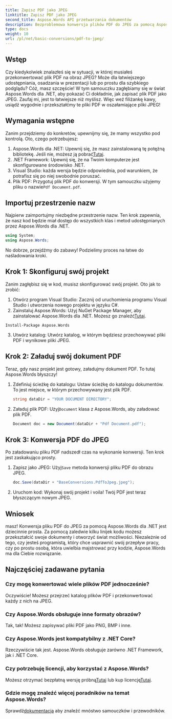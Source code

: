 ```yaml
---
title: Zapisz PDF jako JPEG
linktitle: Zapisz PDF jako JPEG
second_title: Aspose.Words API przetwarzania dokumentów
description: Bezproblemowa konwersja plików PDF do JPEG za pomocą Aspose.Words dla .NET. Postępuj zgodnie z naszym szczegółowym przewodnikiem z przykładami i FAQ. Idealne dla programistów i entuzjastów.
type: docs
weight: 10
url: /pl/net/basic-conversions/pdf-to-jpeg/
---
```

## Wstęp

Czy kiedykolwiek znalazłeś się w sytuacji, w której musiałeś przekonwertować plik PDF na obraz JPEG? Może dla łatwiejszego udostępniania, osadzania w prezentacji lub po prostu dla szybkiego podglądu? Cóż, masz szczęście! W tym samouczku zagłębiamy się w świat Aspose.Words dla .NET, aby pokazać Ci dokładnie, jak zapisać plik PDF jako JPEG. Zaufaj mi, jest to łatwiejsze niż myślisz. Więc weź filiżankę kawy, usiądź wygodnie i przekształćmy te pliki PDF w oszałamiające pliki JPEG!

## Wymagania wstępne

Zanim przejdziemy do konkretów, upewnijmy się, że mamy wszystko pod kontrolą. Oto, czego potrzebujesz:

1. Aspose.Words dla .NET: Upewnij się, że masz zainstalowaną tę potężną bibliotekę. Jeśli nie, możesz ją pobrać[Tutaj](https://releases.aspose.com/words/net/).
2. .NET Framework: Upewnij się, że na Twoim komputerze jest skonfigurowane środowisko .NET.
3. Visual Studio: każda wersja będzie odpowiednia, pod warunkiem, że potrafisz się po niej swobodnie poruszać.
4.  Plik PDF: Przygotuj plik PDF do konwersji. W tym samouczku użyjemy pliku o nazwie`Pdf Document.pdf`.

## Importuj przestrzenie nazw

Najpierw zaimportujmy niezbędne przestrzenie nazw. Ten krok zapewnia, że nasz kod będzie miał dostęp do wszystkich klas i metod udostępnianych przez Aspose.Words dla .NET.

```csharp
using System;
using Aspose.Words;
```

No dobrze, przejdźmy do zabawy! Podzielimy proces na łatwe do naśladowania kroki.

## Krok 1: Skonfiguruj swój projekt

Zanim zagłębisz się w kod, musisz skonfigurować swój projekt. Oto jak to zrobić:

1. Otwórz program Visual Studio: Zacznij od uruchomienia programu Visual Studio i utworzenia nowego projektu w języku C#.
2.  Zainstaluj Aspose.Words: Użyj NuGet Package Manager, aby zainstalować Aspose.Words dla .NET. Możesz go znaleźć[Tutaj](https://releases.aspose.com/words/net/).

```shell
Install-Package Aspose.Words
```

3. Utwórz katalog: Utwórz katalog, w którym będziesz przechowywać pliki PDF i wynikowe pliki JPEG.

## Krok 2: Załaduj swój dokument PDF

Teraz, gdy nasz projekt jest gotowy, załadujmy dokument PDF. To tutaj Aspose.Words błyszczy!

1. Zdefiniuj ścieżkę do katalogu: Ustaw ścieżkę do katalogu dokumentów. To jest miejsce, w którym przechowywany jest plik PDF.

    ```csharp
    string dataDir = "YOUR DOCUMENT DIRECTORY";
    ```

2.  Załaduj plik PDF: Użyj`Document` klasa z Aspose.Words, aby załadować plik PDF.

    ```csharp
    Document doc = new Document(dataDir + "Pdf Document.pdf");
    ```

## Krok 3: Konwersja PDF do JPEG

Po załadowaniu pliku PDF nadszedł czas na wykonanie konwersji. Ten krok jest zaskakująco prosty.

1.  Zapisz jako JPEG: Użyj`Save` metoda konwersji pliku PDF do obrazu JPEG.

    ```csharp
    doc.Save(dataDir + "BaseConversions.PdfToJpeg.jpeg");
    ```

2. Uruchom kod: Wykonaj swój projekt i voila! Twój PDF jest teraz błyszczącym nowym JPEG.

## Wniosek

masz! Konwersja pliku PDF do JPEG za pomocą Aspose.Words dla .NET jest dziecinnie prosta. Za pomocą zaledwie kilku linijek kodu możesz przekształcić swoje dokumenty i otworzyć świat możliwości. Niezależnie od tego, czy jesteś programistą, który chce usprawnić swój przepływ pracy, czy po prostu osobą, która uwielbia majstrować przy kodzie, Aspose.Words ma dla Ciebie rozwiązanie.

## Najczęściej zadawane pytania

### Czy mogę konwertować wiele plików PDF jednocześnie?
Oczywiście! Możesz przejrzeć katalog plików PDF i przekonwertować każdy z nich na JPEG.

### Czy Aspose.Words obsługuje inne formaty obrazów?
Tak, tak! Możesz zapisywać pliki PDF jako PNG, BMP i inne.

### Czy Aspose.Words jest kompatybilny z .NET Core?
Rzeczywiście tak jest. Aspose.Words obsługuje zarówno .NET Framework, jak i .NET Core.

### Czy potrzebuję licencji, aby korzystać z Aspose.Words?
 Możesz otrzymać bezpłatną wersję próbną[Tutaj](https://releases.aspose.com/) lub kup licencję[Tutaj](https://purchase.aspose.com/buy).

### Gdzie mogę znaleźć więcej poradników na temat Aspose.Words?
 Sprawdź[dokumentacja](https://reference.aspose.com/words/net/) aby znaleźć mnóstwo samouczków i przewodników.
